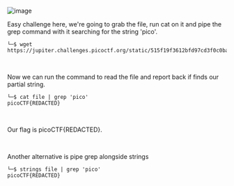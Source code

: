 ![image](https://github.com/jowp-code/ctf/assets/121969489/2985096c-03e4-4c6a-b8e5-8af9983b421b)
<br>
<p>Easy challenge here, we're going to grab the file, run cat on it and pipe the grep command with it searching for the string 'pico'.</p>

```shell
└─$ wget https://jupiter.challenges.picoctf.org/static/515f19f3612bfd97cd3f0c0ba32bd864/file
```
<br>
<p>Now we can run the command to read the file and report back if finds our partial string.</p>

```shell
└─$ cat file | grep 'pico'
picoCTF{REDACTED}
```
<br>
<p>Our flag is picoCTF{REDACTED}.</p>
<br>
<p>Another alternative is pipe grep alongside strings</p>

```shell
└─$ strings file | grep 'pico'
picoCTF{REDACTED}
```
